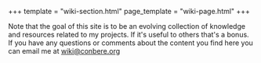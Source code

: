 +++
template = "wiki-section.html"
page_template = "wiki-page.html"
+++

Note that the goal of this site is to be an evolving collection of knowledge and resources related to my projects. If it's useful to others that's a bonus. If you have any questions or comments about the content you find here you can email me at <a href="mailto:wiki@conbere.org">wiki@conbere.org</a>
